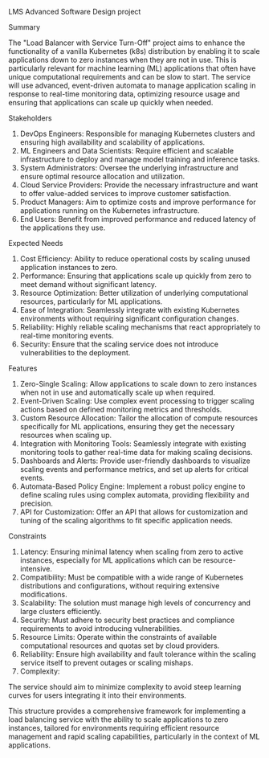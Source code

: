 LMS Advanced Software Design project

Summary

The "Load Balancer with Service Turn-Off" project aims to enhance the functionality of a vanilla Kubernetes (k8s) distribution by enabling it to scale applications down to zero instances when they are not in use. This is particularly relevant for machine learning (ML) applications that often have unique computational requirements and can be slow to start. The service will use advanced, event-driven automata to manage application scaling in response to real-time monitoring data, optimizing resource usage and ensuring that applications can scale up quickly when needed.

Stakeholders

1. DevOps Engineers: Responsible for managing Kubernetes clusters and ensuring high availability and scalability of applications.
2. ML Engineers and Data Scientists: Require efficient and scalable infrastructure to deploy and manage model training and inference tasks.
3. System Administrators: Oversee the underlying infrastructure and ensure optimal resource allocation and utilization.
4. Cloud Service Providers: Provide the necessary infrastructure and want to offer value-added services to improve customer satisfaction.
5. Product Managers: Aim to optimize costs and improve performance for applications running on the Kubernetes infrastructure.
6. End Users: Benefit from improved performance and reduced latency of the applications they use.

Expected Needs

1. Cost Efficiency: Ability to reduce operational costs by scaling unused application instances to zero.
2. Performance: Ensuring that applications scale up quickly from zero to meet demand without significant latency.
3. Resource Optimization: Better utilization of underlying computational resources, particularly for ML applications.
4. Ease of Integration: Seamlessly integrate with existing Kubernetes environments without requiring significant configuration changes.
5. Reliability: Highly reliable scaling mechanisms that react appropriately to real-time monitoring events.
6. Security: Ensure that the scaling service does not introduce vulnerabilities to the deployment.

Features

1. Zero-Single Scaling: Allow applications to scale down to zero instances when not in use and automatically scale up when required.
2. Event-Driven Scaling: Use complex event processing to trigger scaling actions based on defined monitoring metrics and thresholds.
3. Custom Resource Allocation: Tailor the allocation of compute resources specifically for ML applications, ensuring they get the necessary resources when scaling up.
4. Integration with Monitoring Tools: Seamlessly integrate with existing monitoring tools to gather real-time data for making scaling decisions.
5. Dashboards and Alerts: Provide user-friendly dashboards to visualize scaling events and performance metrics, and set up alerts for critical events.
6. Automata-Based Policy Engine: Implement a robust policy engine to define scaling rules using complex automata, providing flexibility and precision.
7. API for Customization: Offer an API that allows for customization and tuning of the scaling algorithms to fit specific application needs.

Constraints

1. Latency: Ensuring minimal latency when scaling from zero to active instances, especially for ML applications which can be resource-intensive.
2. Compatibility: Must be compatible with a wide range of Kubernetes distributions and configurations, without requiring extensive modifications.
3. Scalability: The solution must manage high levels of concurrency and large clusters efficiently.
4. Security: Must adhere to security best practices and compliance requirements to avoid introducing vulnerabilities.
5. Resource Limits: Operate within the constraints of available computational resources and quotas set by cloud providers.
6. Reliability: Ensure high availability and fault tolerance within the scaling service itself to prevent outages or scaling mishaps.
7. Complexity:


The service should aim to minimize complexity to avoid steep learning curves for users integrating it into their environments.

This structure provides a comprehensive framework for implementing a load balancing service with the ability to scale applications to zero instances, tailored for environments requiring efficient resource management and rapid scaling capabilities, particularly in the context of ML applications.
